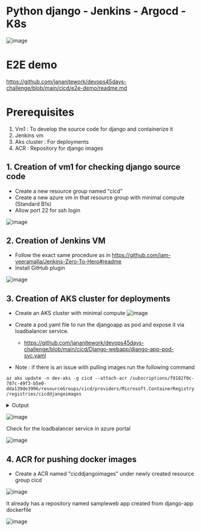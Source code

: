 # Python django - Jenkins - Argocd - K8s

![image](https://github.com/jananitework/devops45days-challenge/assets/136428700/1ac155c6-fa30-4ba0-99b9-418811f2402f)


# E2E demo 
https://github.com/jananitework/devops45days-challenge/blob/main/cicd/e2e-demo/readme.md

# Prerequisites 

1. Vm1 : To develop the source code for django and containerize it 
2. Jenkins vm 
3. Aks cluster : For deployments 
4. ACR : Repository for django images


## 1. Creation of vm1 for checking django source code

- Create a new resource group named "cicd"
- Create a new azure vm in that resource group with minimal compute (Standard B1s)
- Allow port 22 for ssh login

![image](https://github.com/jananitework/devops45days-challenge/assets/136428700/d5e8ca3e-6a7c-4974-8e64-878c09c9b03e)

  
## 2. Creation of Jenkins VM

- Follow the exact same procedure as in https://github.com/iam-veeramalla/Jenkins-Zero-To-Hero#readme
- Install GitHub plugin

![image](https://github.com/jananitework/devops45days-challenge/assets/136428700/01ca3f25-40e1-4341-89b0-df3d8093ee09)


## 3. Creation of AKS cluster for deployments

- Create an AKS cluster with minimal compute
![image](https://github.com/jananitework/devops45days-challenge/assets/136428700/63cb79e8-e201-4f47-90c9-a776b9b7f39f)

- Create a pod.yaml file to run the djangoapp as pod and expose it via loadbalancer service.
   - https://github.com/jananitework/devops45days-challenge/blob/main/cicd/Django-webapp/django-app-pod-svc.yaml

- Note : if there is an issue with pulling images run the following command

```az aks update -n dev-aks -g cicd --attach-acr /subscriptions/f9182f0c-787c-49f3-b5e0-dda139de3996/resourceGroups/cicd/providers/Microsoft.ContainerRegistry/registries/cicddjangoimages ```

<details>
<summary>Output</summary>

<json>
AAD role propagation done[############################################]  100.0000%{
  "aadProfile": null,
  "addonProfiles": {
    "azureKeyvaultSecretsProvider": {
      "config": null,
      "enabled": false,
      "identity": null
    },
    "azurepolicy": {
      "config": null,
      "enabled": false,
      "identity": null
    }
  },
  "agentPoolProfiles": [
    {
      "availabilityZones": null,
      "count": 1,
      "creationData": null,
      "currentOrchestratorVersion": "1.25.6",
      "enableAutoScaling": false,
      "enableEncryptionAtHost": null,
      "enableFips": false,
      "enableNodePublicIp": false,
      "enableUltraSsd": null,
      "gpuInstanceProfile": null,
      "hostGroupId": null,
      "kubeletConfig": null,
      "kubeletDiskType": "OS",
      "linuxOsConfig": null,
      "maxCount": null,
      "maxPods": 110,
      "minCount": null,
      "mode": "System",
      "name": "agentpool",
      "nodeImageVersion": "AKSUbuntu-2204gen2containerd-202306.26.0",
      "nodeLabels": null,
      "nodePublicIpPrefixId": null,
      "nodeTaints": null,
      "orchestratorVersion": "1.25.6",
      "osDiskSizeGb": 128,
      "osDiskType": "Managed",
      "osSku": "Ubuntu",
      "osType": "Linux",
      "podSubnetId": null,
      "powerState": {
        "code": "Running"
      },
      "provisioningState": "Succeeded",
      "proximityPlacementGroupId": null,
      "scaleDownMode": null,
      "scaleSetEvictionPolicy": null,
      "scaleSetPriority": null,
      "spotMaxPrice": null,
      "tags": null,
      "type": "VirtualMachineScaleSets",
      "upgradeSettings": null,
      "vmSize": "Standard_B2s",
      "vnetSubnetId": null,
      "workloadRuntime": null
    }
  ],
  "apiServerAccessProfile": null,
  "autoScalerProfile": null,
  "autoUpgradeProfile": {
    "upgradeChannel": "patch"
  },
  "azureMonitorProfile": null,
  "azurePortalFqdn": "dev-aks-dns-ekj1k627.portal.hcp.centralindia.azmk8s.io",
  "currentKubernetesVersion": "1.25.6",
  "disableLocalAccounts": false,
  "diskEncryptionSetId": null,
  "dnsPrefix": "dev-aks-dns",
  "enablePodSecurityPolicy": null,
  "enableRbac": true,
  "extendedLocation": null,
  "fqdn": "dev-aks-dns-ekj1k627.hcp.centralindia.azmk8s.io",
  "fqdnSubdomain": null,
  "httpProxyConfig": null,
  "id": "/subscriptions/f9182f0c-787c-49f3-b5e0-dda139de3996/resourcegroups/cicd/providers/Microsoft.ContainerService/managedClusters/dev-aks",
  "identity": {
    "principalId": "664ebd48-15f8-454f-bd92-48d075bf1f1c",
    "tenantId": "14347c6c-c7da-4f47-a3eb-89e0ac0d8850",
    "type": "SystemAssigned",
    "userAssignedIdentities": null
  },
  "identityProfile": {
    "kubeletidentity": {
      "clientId": "27f81ff9-adbf-4e63-ad7f-b9fa33756134",
      "objectId": "ab617406-d5be-4049-b654-c1badb78a59e",
      "resourceId": "/subscriptions/f9182f0c-787c-49f3-b5e0-dda139de3996/resourcegroups/MC_cicd_dev-aks_centralindia/providers/Microsoft.ManagedIdentity/userAssignedIdentities/dev-aks-agentpool"
    }
  },
  "kubernetesVersion": "1.25.6",
  "linuxProfile": null,
  "location": "centralindia",
  "maxAgentPools": 100,
  "name": "dev-aks",
  "networkProfile": {
    "dnsServiceIp": "10.0.0.10",
    "ipFamilies": [
      "IPv4"
    ],
    "loadBalancerProfile": {
      "allocatedOutboundPorts": null,
      "effectiveOutboundIPs": [
        {
          "id": "/subscriptions/f9182f0c-787c-49f3-b5e0-dda139de3996/resourceGroups/MC_cicd_dev-aks_centralindia/providers/Microsoft.Network/publicIPAddresses/6c8f34ff-6a28-41ce-9e55-97f1ca1cc30c",
          "resourceGroup": "MC_cicd_dev-aks_centralindia"
        }
      ],
      "enableMultipleStandardLoadBalancers": null,
      "idleTimeoutInMinutes": null,
      "managedOutboundIPs": {
        "count": 1,
        "countIpv6": null
      },
      "outboundIPs": null,
      "outboundIpPrefixes": null
    },
    "loadBalancerSku": "Standard",
    "natGatewayProfile": null,
    "networkDataplane": null,
    "networkMode": null,
    "networkPlugin": "kubenet",
    "networkPluginMode": null,
    "networkPolicy": null,
    "outboundType": "loadBalancer",
    "podCidr": "10.244.0.0/16",
    "podCidrs": [
      "10.244.0.0/16"
    ],
    "serviceCidr": "10.0.0.0/16",
    "serviceCidrs": [
      "10.0.0.0/16"
    ]
  },
  "nodeResourceGroup": "MC_cicd_dev-aks_centralindia",
  "oidcIssuerProfile": {
    "enabled": false,
    "issuerUrl": null
  },
  "podIdentityProfile": null,
  "powerState": {
    "code": "Running"
  },
  "privateFqdn": null,
  "privateLinkResources": null,
  "provisioningState": "Succeeded",
  "publicNetworkAccess": null,
  "resourceGroup": "cicd",
  "securityProfile": {
    "azureKeyVaultKms": null,
    "defender": null,
    "imageCleaner": null,
    "workloadIdentity": null
  },
  "servicePrincipalProfile": {
    "clientId": "msi",
    "secret": null
  },
  "sku": {
    "name": "Base",
    "tier": "Free"
  },
  "storageProfile": {
    "blobCsiDriver": null,
    "diskCsiDriver": {
      "enabled": true
    },
    "fileCsiDriver": {
      "enabled": true
    },
    "snapshotController": {
      "enabled": true
    }
  },
  "supportPlan": "KubernetesOfficial",
  "systemData": null,
  "tags": null,
  "type": "Microsoft.ContainerService/ManagedClusters",
  "windowsProfile": null,
  "workloadAutoScalerProfile": {
    "keda": null
  }
}

</json>

</details>

![image](https://github.com/jananitework/devops45days-challenge/assets/136428700/6a945b0e-820b-4b22-bae6-d0ada6c2e20f)

Check for the loadbalancer service in azure portal

![image](https://github.com/jananitework/devops45days-challenge/assets/136428700/b7058839-9ae8-43ae-a5fd-2d09cb261266)


## 4. ACR for pushing docker images

- Create a ACR named  "cicddjangoimages" under newly created resource group cicd

![image](https://github.com/jananitework/devops45days-challenge/assets/136428700/44c0a0e1-c95e-4484-8db0-f35d15a02ae3)

It already has a repository named sampleweb app created from django-app dockerfile

![image](https://github.com/jananitework/devops45days-challenge/assets/136428700/ca0da6d6-12a5-4f8c-8eb6-725b14d748f0)


